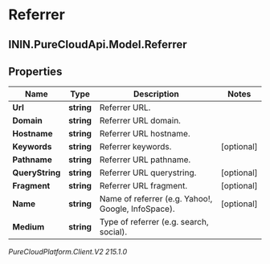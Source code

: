 # Referrer

## ININ.PureCloudApi.Model.Referrer

## Properties

|Name | Type | Description | Notes|
|------------ | ------------- | ------------- | -------------|
| **Url** | **string** | Referrer URL. | |
| **Domain** | **string** | Referrer URL domain. | |
| **Hostname** | **string** | Referrer URL hostname. | |
| **Keywords** | **string** | Referrer keywords. | [optional] |
| **Pathname** | **string** | Referrer URL pathname. | |
| **QueryString** | **string** | Referrer URL querystring. | [optional] |
| **Fragment** | **string** | Referrer URL fragment. | [optional] |
| **Name** | **string** | Name of referrer (e.g. Yahoo!, Google, InfoSpace). | [optional] |
| **Medium** | **string** | Type of referrer (e.g. search, social). | |



_PureCloudPlatform.Client.V2 215.1.0_
